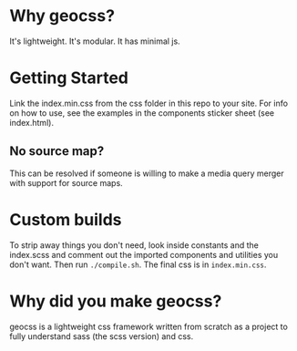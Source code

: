 # Why geocss?
It's lightweight. It's modular. It has minimal js.

# Getting Started
Link the index.min.css from the css folder in this repo to your site.
For info on how to use, see the examples in the components sticker sheet (see index.html).

## No source map?
This can be resolved if someone is willing to make a media query merger with support for source maps.

# Custom builds
To strip away things you don't need, look inside constants and the index.scss and comment out the imported components and utilities you don't want. Then run `./compile.sh`. The final css is in `index.min.css`. 

# Why did you make geocss?
geocss is a lightweight css framework written from scratch as a project to fully understand sass (the scss version) and css.